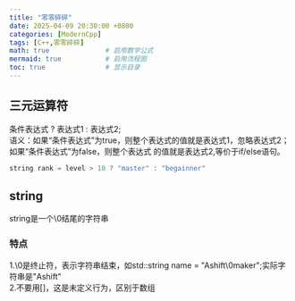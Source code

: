 ```yaml
---
title: "零零碎碎"
date: 2025-04-09 20:30:00 +0800
categories: [ModernCpp]
tags: [C++,零零碎碎]
math: true              # 启用数学公式
mermaid: true           # 启用流程图
toc: true               # 显示目录
---
```

## 三元运算符
条件表达式 ? 表达式1 : 表达式2;  
语义：如果“条件表达式”为true，则整个表达式的值就是表达式1，忽略表达式2；如果“条件表达式”为false，则整个表达式 的值就是表达式2,等价于if/else语句。  
```cpp
string rank = level > 10 ? "master" : "begainner"
```

## string
string是一个\0结尾的字符串
### 特点
1.\0是终止符，表示字符串结束，如std::string name = "Ashift\0maker";实际字符串是"Ashift"  
2.不要用[]，这是未定义行为，区别于数组
